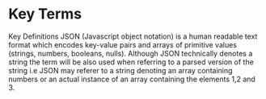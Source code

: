 # Key Terms

Key Definitions
JSON (Javascript object notation) is a human readable text format which encodes key-value pairs and arrays of primitive values (strings, numbers, booleans, nulls). Although JSON technically denotes a string the term will be also used when referring to a parsed version of the string i.e JSON may referer to a string denoting an array containing numbers or an actual instance of an array containing the elements 1,2 and 3.

